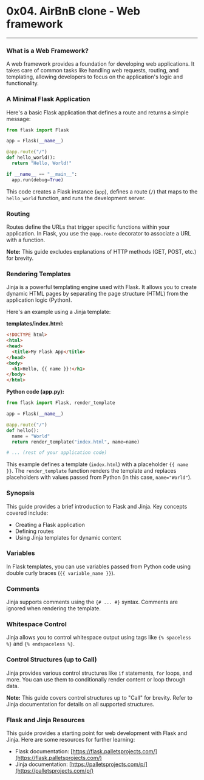 # 0x04. AirBnB clone - Web framework

---
### What is a Web Framework?

A web framework provides a foundation for developing web applications. It takes care of common tasks like handling web requests, routing, and templating, allowing developers to focus on the application's logic and functionality.

###  A Minimal Flask Application

Here's a basic Flask application that defines a route and returns a simple message:

```python
from flask import Flask

app = Flask(__name__)

@app.route("/")
def hello_world():
  return "Hello, World!"

if __name__ == "__main__":
  app.run(debug=True)
```

This code creates a Flask instance (`app`), defines a route (`/`) that maps to the `hello_world` function, and runs the development server.

### Routing

Routes define the URLs that trigger specific functions within your application. In Flask, you use the `@app.route` decorator to associate a URL with a function.

**Note:** This guide excludes explanations of HTTP methods (GET, POST, etc.) for brevity.

### Rendering Templates

Jinja is a powerful templating engine used with Flask. It allows you to create dynamic HTML pages by separating the page structure (HTML) from the application logic (Python).

Here's an example using a Jinja template:

**templates/index.html:**

```html
<!DOCTYPE html>
<html>
<head>
  <title>My Flask App</title>
</head>
<body>
  <h1>Hello, {{ name }}!</h1>
</body>
</html>
```

**Python code (app.py):**

```python
from flask import Flask, render_template

app = Flask(__name__)

@app.route("/")
def hello():
  name = "World"
  return render_template("index.html", name=name)

# ... (rest of your application code)
```

This example defines a template (`index.html`) with a placeholder `{{ name }}`. The `render_template` function renders the template and replaces placeholders with values passed from Python (in this case, `name="World"`).

### Synopsis

This guide provides a brief introduction to Flask and Jinja. Key concepts covered include:

- Creating a Flask application
- Defining routes
- Using Jinja templates for dynamic content

###  Variables

In Flask templates, you can use variables passed from Python code using double curly braces (`{{ variable_name }}`).

###  Comments

Jinja supports comments using the `{# ... #}` syntax. Comments are ignored when rendering the template.

###  Whitespace Control

Jinja allows you to control whitespace output using tags like `{% spaceless %}` and `{% endspaceless %}`.

###  Control Structures (up to Call)

Jinja provides various control structures like `if` statements, `for` loops, and more. You can use them to conditionally render content or loop through data.

**Note:** This guide covers control structures up to "Call" for brevity. Refer to Jinja documentation for details on all supported structures.

### Flask and Jinja Resources

This guide provides a starting point for web development with Flask and Jinja. Here are some resources for further learning:

- Flask documentation: [https://flask.palletsprojects.com/](https://flask.palletsprojects.com/)
- Jinja documentation: [https://palletsprojects.com/p/](https://palletsprojects.com/p/)
